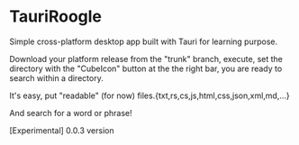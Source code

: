 # TauriRoogle

Simple cross-platform desktop app built with Tauri for learning purpose.

Download your platform release from the "trunk" branch, execute, set the directory with the "CubeIcon" button at the the right bar, you are ready to search within a directory.

It's easy, put "readable" (for now) files.{txt,rs,cs,js,html,css,json,xml,md,...}

And search for a word or phrase!

[Experimental] 0.0.3 version
